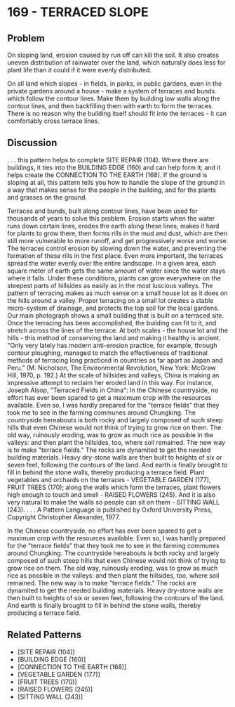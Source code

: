 # 169 - TERRACED SLOPE

## Problem

On sloping land, erosion caused by run off can kill the soil. It also creates uneven distribution of rainwater over the land, which naturally does less for plant life than it could if it were evenly distributed.

On all land which slopes - in fields, in parks, in public gardens, even in the private gardens around a house - make a system of terraces and bunds which follow the contour lines. Make them by building low walls along the contour lines, and then backfilling them with earth to form the terraces. There is no reason why the building itself should fit into the terraces - it can comfortably cross terrace lines.

## Discussion

. . . this pattern helps to complete SITE REPAIR (104). Where there are buildings, it ties into the BUILDING EDGE (160) and can help form it; and it helps create the CONNECTION TO THE EARTH (168). If the ground is sloping at all, this pattern tells you how to handle the slope of the ground in a way that makes sense for the people in the building, and for the plants and grasses on the ground.

Terraces and bunds, built along contour lines, have been used for thousands of years to solve this problem. Erosion starts when the water runs down certain lines, erodes the earth along these lines, makes it hard for plants to grow there, then forms rills in the mud and dust, which are then still more vulnerable to more runoff, and get progressively worse and worse. The terraces control erosion by slowing down the water, and preventing the formation of these rills in the first place. Even more important, the terraces spread the water evenly over the entire landscape. In a given area, each square meter of earth gets the same amount of water since the water stays where it falls. Under these conditions, plants can grow everywhere on the steepest parts of hillsides as easily as in the most luscious valleys. The pattern of terracing makes as much sense on a small house lot as it does on the hills around a valley. Proper terracing on a small lot creates a stable micro-system of drainage, and protects the top soil for the local gardens. Our main photograph shows a small building that is built on a terraced site. Once the terracing has been accomplished, the building can fit to it, and stretch across the lines of the terrace. At both scales - the house lot and the hills - this method of conserving the land and making it healthy is ancient. "Only very lately has modern anti-erosion practice, for example, through contour ploughing, managed to match the effectiveness of traditional methods of terracing long practiced in countries as far apart as Japan and Peru." (M. Nicholson, The Environmental Revolution, New York: McGraw Hill, 1970, p. 192.) At the scale of hillsides and valleys, China is making an impressive attempt to reclaim her eroded land in this way. For instance, Joseph Alsop, "Terraced Fields in China": In the Chinese countryside, no effort has ever been spared to get a maximum crop with the resources available. Even so, I was hardly prepared for the "terrace fields" that they took me to see in the farming communes around Chungking. The countryside hereabouts is both rocky and largely composed of such steep hills that even Chinese would not think of trying to grow rice on them. The old way, ruinously eroding, was to grow as much rice as possible in the valleys: and then plant the hillsides, too, where soil remained. The new way is to make "terrace fields." The rocks are dynamited to get the needed building materials. Heavy dry-stone walls are then built to heights of six or seven feet, following the contours of the land. And earth is finally brought to fill in behind the stone walls, thereby producing a terrace field. Plant vegetables and orchards on the terraces - VEGETABLE GARDEN (177), FRUIT TREES (170); along the walls which form the terraces, plant flowers high enough to touch and smell - RAISED FLOWERS (245). And it is also very natural to make the walls so people can sit on them - SITTING WALL (243). . . . A Pattern Language is published by Oxford University Press, Copyright Christopher Alexander, 1977.

In the Chinese countryside, no effort has ever been spared to get a maximum crop with the resources available. Even so, I was hardly prepared for the "terrace fields" that they took me to see in the farming communes around Chungking. The countryside hereabouts is both rocky and largely composed of such steep hills that even Chinese would not think of trying to grow rice on them. The old way, ruinously eroding, was to grow as much rice as possible in the valleys: and then plant the hillsides, too, where soil remained. The new way is to make "terrace fields." The rocks are dynamited to get the needed building materials. Heavy dry-stone walls are then built to heights of six or seven feet, following the contours of the land. And earth is finally brought to fill in behind the stone walls, thereby producing a terrace field.

## Related Patterns

- [SITE REPAIR (104)]
- [BUILDING EDGE (160)]
- [CONNECTION TO THE EARTH (168)]
- [VEGETABLE GARDEN (177)]
- [FRUIT TREES (170)]
- [RAISED FLOWERS (245)]
- [SITTING WALL (243)]
